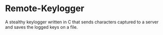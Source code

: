# Remote-Keylogger
A stealthy keylogger written in C that sends characters captured to a server and saves the logged keys on a file.
